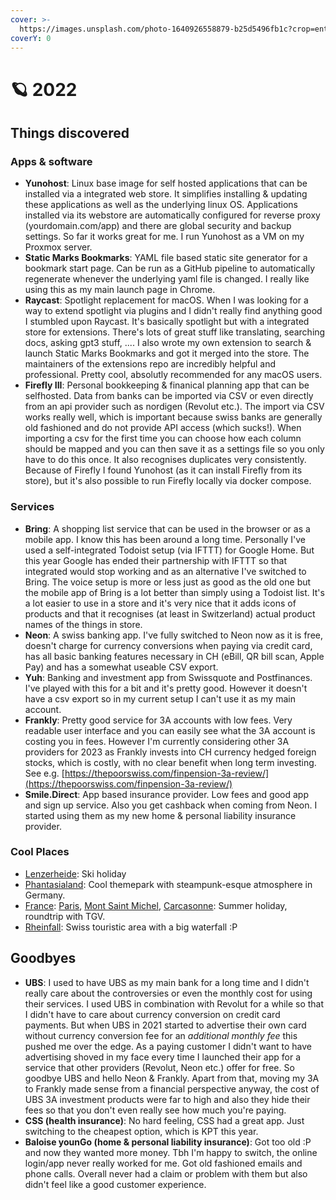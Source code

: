 ```yaml
---
cover: >-
  https://images.unsplash.com/photo-1640926558879-b25d5496fb1c?crop=entropy&cs=tinysrgb&fm=jpg&ixid=MnwxOTcwMjR8MHwxfHNlYXJjaHw1fHwyMDIyfGVufDB8fHx8MTY3MjIzMTMxMg&ixlib=rb-4.0.3&q=80
coverY: 0
---
```


# 🪐 2022

## Things discovered

### Apps & software

* **Yunohost**: Linux base image for self hosted applications that can be installed via a integrated web store. It simplifies installing & updating these applications as well as the underlying linux OS. Applications installed via its webstore are automatically configured for reverse proxy (yourdomain.com/app) and there are global security and backup settings. So far it works great for me. I run Yunohost as a VM on my Proxmox server.
* **Static Marks Bookmarks**: YAML file based static site generator for a bookmark start page. Can be run as a GitHub pipeline to automatically regenerate whenever the underlying yaml file is changed. I really like using this as my main launch page in Chrome.
* **Raycast**: Spotlight replacement for macOS. When I was looking for a way to extend spotlight via plugins and I didn't really find anything good I stumbled upon Raycast. It's basically spotlight but with a integrated store for extensions. There's lots of great stuff like translating, searching docs, asking gpt3 stuff, .... I also wrote my own extension to search & launch Static Marks Bookmarks and got it merged into the store. The maintainers of the extensions repo are incredibly helpful and professional. Pretty cool, absolutly recommended for any macOS users.
* **Firefly III**: Personal bookkeeping & finanical planning app that can be selfhosted. Data from banks can be imported via CSV or even directly from an api provider such as nordigen (Revolut etc.). The import via CSV works really well, which is important because swiss banks are generally old fashioned and do not provide API access (which sucks!). When importing a csv for the first time you can choose how each column should be mapped and you can then save it as a settings file so you only have to do this once. It also recognises duplicates very consistently. Because of Firefly I found Yunohost (as it can install Firefly from its store), but it's also possible to run Firefly locally via docker compose.

### Services

* **Bring**: A shopping list service that can be used in the browser or as a mobile app. I know this has been around a long time. Personally I've used a self-integrated Todoist setup (via IFTTT) for Google Home. But this year Google has ended their partnership with IFTTT so that integrated would stop working and as an alternative I've switched to Bring. The voice setup is more or less just as good as the old one but the mobile app of Bring is a lot better than simply using a Todoist list. It's a lot easier to use in a store and it's very nice that it adds icons of products and that it recognises (at least in Switzerland) actual product names of the things in store.
* **Neon**: A swiss banking app. I've fully switched to Neon now as it is free, doesn't charge for currency conversions when paying via credit card, has all basic banking features necessary in CH (eBill, QR bill scan, Apple Pay) and has a somewhat useable CSV export.
* **Yuh**: Banking and investment app from Swissquote and Postfinances. I've played with this for a bit and it's pretty good. However it doesn't have a csv export so in my current setup I can't use it as my main account.
* **Frankly**: Pretty good service for 3A accounts with low fees. Very readable user interface and you can easily see what the 3A account is costing you in fees. However I'm currently considering other 3A providers for 2023 as Frankly invests into CH currency hedged foreign stocks, which is costly, with no clear benefit when long term investing. See e.g. [https://thepoorswiss.com/finpension-3a-review/](https://thepoorswiss.com/finpension-3a-review/)
* **Smile.Direct**: App based insurance provider. Low fees and good app and sign up service. Also you get cashback when coming from Neon. I started using them as my new home & personal liability insurance provider.

### Cool Places

* [Lenzerheide](../travel/switzerland/#lenzerheide): Ski holiday
* [Phantasialand](../travel/germany.md#phantasialand): Cool themepark with steampunk-esque atmosphere in Germany.
* [France](../travel/france.md): [Paris](../travel/france.md#paris), [Mont Saint Michel](../travel/france.md#mont-saint-michel), [Carcasonne](../travel/france.md#carcassonne): Summer holiday, roundtrip with TGV.
* [Rheinfall](../travel/switzerland/#rheinfall): Swiss touristic area with a big waterfall :P

## Goodbyes

* **UBS**: I used to have UBS as my main bank for a long time and I didn't really care about the controversies or even the monthly cost for using their services. I used UBS in combination with Revolut for a while so that I didn't have to care about currency conversion on credit card payments. But when UBS in 2021 started to advertise their own card without currency conversion fee for an _additional monthly fee_ this pushed me over the edge. As a paying customer I didn't want to have advertising shoved in my face every time I launched their app for a service that other providers (Revolut, Neon etc.) offer for free. So goodbye UBS and hello Neon & Frankly. Apart from that, moving my 3A to Frankly made sense from a financial perspective anyway, the cost of UBS 3A investment products were far to high and also they hide their fees so that you don't even really see how much you're paying.
* **CSS (health insurance)**: No hard feeling, CSS had a great app. Just switching to the cheapest option, which is KPT this year.
* **Baloise younGo (home  & personal liability insurance)**: Got too old :P and now they wanted more money. Tbh I'm happy to switch, the online login/app never really worked for me. Got old fashioned emails and phone calls. Overall never had a claim or problem with them but also didn't feel like a good customer experience.

